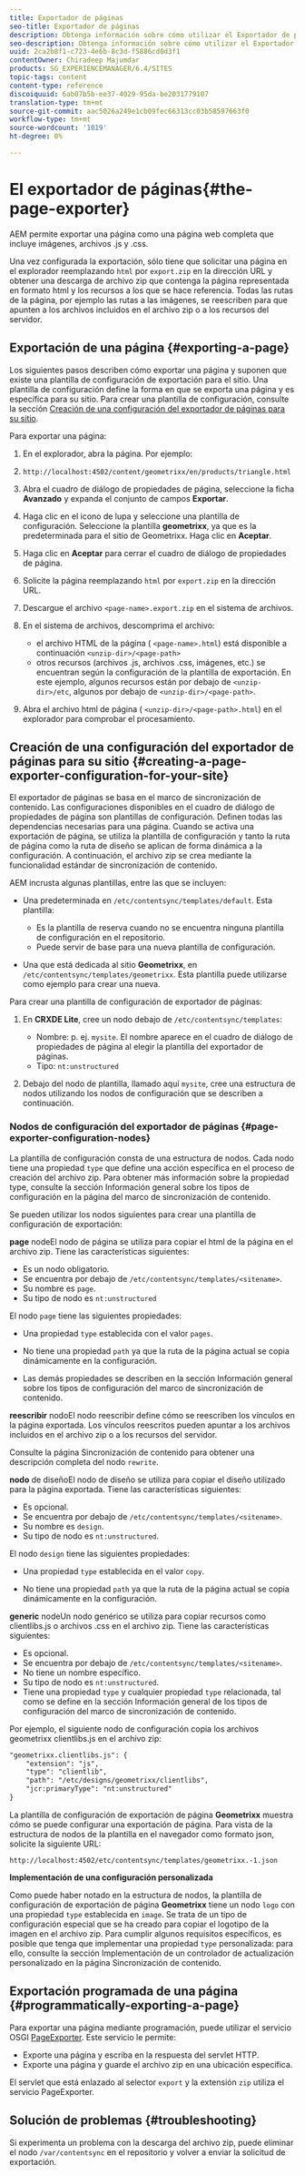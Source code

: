 ```yaml
---
title: Exportador de páginas
seo-title: Exportador de páginas
description: Obtenga información sobre cómo utilizar el Exportador de páginas AEM.
seo-description: Obtenga información sobre cómo utilizar el Exportador de páginas AEM.
uuid: 2ca2b8f1-c723-4e6b-8c3d-f5886cd0d3f1
contentOwner: Chiradeep Majumdar
products: SG_EXPERIENCEMANAGER/6.4/SITES
topic-tags: content
content-type: reference
discoiquuid: 6ab07b5b-ee37-4029-95da-be2031779107
translation-type: tm+mt
source-git-commit: aac5026a249e1cb09fec66313cc03b58597663f0
workflow-type: tm+mt
source-wordcount: '1019'
ht-degree: 0%

---
```



# El exportador de páginas{#the-page-exporter}

AEM permite exportar una página como una página web completa que incluye imágenes, archivos .js y .css.

Una vez configurada la exportación, sólo tiene que solicitar una página en el explorador reemplazando `html` por `export.zip` en la dirección URL y obtener una descarga de archivo zip que contenga la página representada en formato html y los recursos a los que se hace referencia. Todas las rutas de la página, por ejemplo las rutas a las imágenes, se reescriben para que apunten a los archivos incluidos en el archivo zip o a los recursos del servidor.

## Exportación de una página {#exporting-a-page}

Los siguientes pasos describen cómo exportar una página y suponen que existe una plantilla de configuración de exportación para el sitio. Una plantilla de configuración define la forma en que se exporta una página y es específica para su sitio. Para crear una plantilla de configuración, consulte la sección [Creación de una configuración del exportador de páginas para su sitio](#creating-a-page-exporter-configuration-for-your-site).

Para exportar una página:

1. En el explorador, abra la página. Por ejemplo:
1. `http://localhost:4502/content/geometrixx/en/products/triangle.html`
1. Abra el cuadro de diálogo de propiedades de página, seleccione la ficha **Avanzado** y expanda el conjunto de campos **Exportar**.

1. Haga clic en el icono de lupa y seleccione una plantilla de configuración. Seleccione la plantilla **geometrixx**, ya que es la predeterminada para el sitio de Geometrixx. Haga clic en **Aceptar**.

1. Haga clic en **Aceptar** para cerrar el cuadro de diálogo de propiedades de página.
1. Solicite la página reemplazando `html` por `export.zip` en la dirección URL.

1. Descargue el archivo `<page-name>.export.zip` en el sistema de archivos.

1. En el sistema de archivos, descomprima el archivo:

   * el archivo HTML de la página ( `<page-name>.html`) está disponible a continuación `<unzip-dir>/<page-path>`
   * otros recursos (archivos .js, archivos .css, imágenes, etc.) se encuentran según la configuración de la plantilla de exportación. En este ejemplo, algunos recursos están por debajo de `<unzip-dir>/etc`, algunos por debajo de `<unzip-dir>/<page-path>`.

1. Abra el archivo html de página ( `<unzip-dir>/<page-path>.html`) en el explorador para comprobar el procesamiento.

## Creación de una configuración del exportador de páginas para su sitio {#creating-a-page-exporter-configuration-for-your-site}

El exportador de páginas se basa en el marco de sincronización de contenido. Las configuraciones disponibles en el cuadro de diálogo de propiedades de página son plantillas de configuración. Definen todas las dependencias necesarias para una página. Cuando se activa una exportación de página, se utiliza la plantilla de configuración y tanto la ruta de página como la ruta de diseño se aplican de forma dinámica a la configuración. A continuación, el archivo zip se crea mediante la funcionalidad estándar de sincronización de contenido.

AEM incrusta algunas plantillas, entre las que se incluyen:

* Una predeterminada en `/etc/contentsync/templates/default`. Esta plantilla:

   * Es la plantilla de reserva cuando no se encuentra ninguna plantilla de configuración en el repositorio.
   * Puede servir de base para una nueva plantilla de configuración.

* Una que está dedicada al sitio **Geometrixx**, en `/etc/contentsync/templates/geometrixx`. Esta plantilla puede utilizarse como ejemplo para crear una nueva.

Para crear una plantilla de configuración de exportador de páginas:

1. En **CRXDE Lite**, cree un nodo debajo de `/etc/contentsync/templates`:

   * Nombre: p. ej. `mysite`. El nombre aparece en el cuadro de diálogo de propiedades de página al elegir la plantilla del exportador de páginas.
   * Tipo: `nt:unstructured`

1. Debajo del nodo de plantilla, llamado aquí `mysite`, cree una estructura de nodos utilizando los nodos de configuración que se describen a continuación.

### Nodos de configuración del exportador de páginas {#page-exporter-configuration-nodes}

La plantilla de configuración consta de una estructura de nodos. Cada nodo tiene una propiedad `type` que define una acción específica en el proceso de creación del archivo zip. Para obtener más información sobre la propiedad type, consulte la sección Información general sobre los tipos de configuración en la página del marco de sincronización de contenido.

Se pueden utilizar los nodos siguientes para crear una plantilla de configuración de exportación:

**page** nodeEl nodo de página se utiliza para copiar el html de la página en el archivo zip. Tiene las características siguientes:

* Es un nodo obligatorio.
* Se encuentra por debajo de `/etc/contentsync/templates/<sitename>`.
* Su nombre es `page`.
* Su tipo de nodo es `nt:unstructured`

El nodo `page` tiene las siguientes propiedades:

* Una propiedad `type` establecida con el valor `pages`.

* No tiene una propiedad `path` ya que la ruta de la página actual se copia dinámicamente en la configuración.

* Las demás propiedades se describen en la sección Información general sobre los tipos de configuración del marco de sincronización de contenido.

**reescribir** nodoEl nodo reescribir define cómo se reescriben los vínculos en la página exportada. Los vínculos reescritos pueden apuntar a los archivos incluidos en el archivo zip o a los recursos del servidor.

Consulte la página Sincronización de contenido para obtener una descripción completa del nodo `rewrite`.

**nodo** de diseñoEl nodo de diseño se utiliza para copiar el diseño utilizado para la página exportada. Tiene las características siguientes:

* Es opcional.
* Se encuentra por debajo de `/etc/contentsync/templates/<sitename>`.
* Su nombre es `design`.
* Su tipo de nodo es `nt:unstructured`.

El nodo `design` tiene las siguientes propiedades:

* Una propiedad `type` establecida en el valor `copy`.

* No tiene una propiedad `path` ya que la ruta de la página actual se copia dinámicamente en la configuración.

**generic** nodeUn nodo genérico se utiliza para copiar recursos como clientlibs.js o archivos .css en el archivo zip. Tiene las características siguientes:

* Es opcional.
* Se encuentra por debajo de `/etc/contentsync/templates/<sitename>`.
* No tiene un nombre específico.
* Su tipo de nodo es `nt:unstructured`.
* Tiene una propiedad `type` y cualquier propiedad `type` relacionada, tal como se define en la sección Información general de los tipos de configuración del marco de sincronización de contenido.

Por ejemplo, el siguiente nodo de configuración copia los archivos geometrixx clientlibs.js en el archivo zip:

```xml
"geometrixx.clientlibs.js": {
    "extension": "js",
    "type": "clientlib",
    "path": "/etc/designs/geometrixx/clientlibs",
    "jcr:primaryType": "nt:unstructured"
}
```

La plantilla de configuración de exportación de página **Geometrixx** muestra cómo se puede configurar una exportación de página. Para vista de la estructura de nodos de la plantilla en el navegador como formato json, solicite la siguiente URL:

`http://localhost:4502/etc/contentsync/templates/geometrixx.-1.json`

**Implementación de una configuración personalizada**

Como puede haber notado en la estructura de nodos, la plantilla de configuración de exportación de página **Geometrixx** tiene un nodo `logo` con una propiedad `type` establecida en `image`. Se trata de un tipo de configuración especial que se ha creado para copiar el logotipo de la imagen en el archivo zip. Para cumplir algunos requisitos específicos, es posible que tenga que implementar una propiedad `type` personalizada: para ello, consulte la sección Implementación de un controlador de actualización personalizado en la página Sincronización de contenido.

## Exportación programada de una página {#programmatically-exporting-a-page}

Para exportar una página mediante programación, puede utilizar el servicio OSGI [PageExporter](https://helpx.adobe.com/experience-manager/6-4/sites/developing/using/reference-materials/javadoc/index.html?com/day/cq/wcm/contentsync/PageExporter.html). Este servicio le permite:

* Exporte una página y escriba en la respuesta del servlet HTTP.
* Exporte una página y guarde el archivo zip en una ubicación específica.

El servlet que está enlazado al selector `export` y la extensión `zip` utiliza el servicio PageExporter.

## Solución de problemas {#troubleshooting}

Si experimenta un problema con la descarga del archivo zip, puede eliminar el nodo `/var/contentsync` en el repositorio y volver a enviar la solicitud de exportación.

